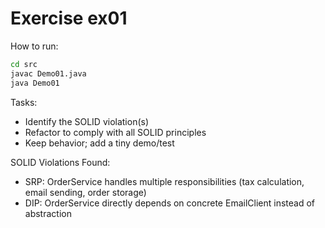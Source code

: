 # Exercise ex01

How to run:
```bash
cd src
javac Demo01.java
java Demo01
```

Tasks:
- Identify the SOLID violation(s)
- Refactor to comply with all SOLID principles
- Keep behavior; add a tiny demo/test

SOLID Violations Found:
- SRP: OrderService handles multiple responsibilities (tax calculation, email sending, order storage)
- DIP: OrderService directly depends on concrete EmailClient instead of abstraction